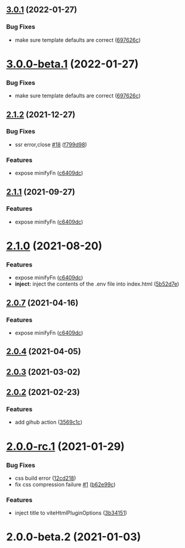 ## [3.0.1](https://github.com/vbenjs/vite-plugin-html/compare/v3.0.0...v3.0.1) (2022-01-27)

### Bug Fixes

- make sure template defaults are correct ([697626c](https://github.com/vbenjs/vite-plugin-html/commit/697626cb62db42c1853788ac4019a834822b19e5))

# [3.0.0-beta.1](https://github.com/vbenjs/vite-plugin-html/compare/v3.0.0...v3.0.0-beta.1) (2022-01-27)

### Bug Fixes

- make sure template defaults are correct ([697626c](https://github.com/vbenjs/vite-plugin-html/commit/697626cb62db42c1853788ac4019a834822b19e5))

## [2.1.2](https://github.com/vbenjs/vite-plugin-html/compare/v2.0.6...v2.1.2) (2021-12-27)

### Bug Fixes

- ssr error,close [#18](https://github.com/vbenjs/vite-plugin-html/issues/18) ([f799d98](https://github.com/vbenjs/vite-plugin-html/commit/f799d9821ec9b22bbbfd8b92ddcb4d25cc18219e))

### Features

- expose minifyFn ([c6409dc](https://github.com/vbenjs/vite-plugin-html/commit/c6409dc25e118b47adff250ab4dd0a239803258b))

## [2.1.1](https://github.com/vbenjs/vite-plugin-html/compare/v2.0.6...v2.1.1) (2021-09-27)

### Features

- expose minifyFn ([c6409dc](https://github.com/vbenjs/vite-plugin-html/commit/c6409dc25e118b47adff250ab4dd0a239803258b))

# [2.1.0](https://github.com/vbenjs/vite-plugin-html/compare/v2.0.6...v2.1.0) (2021-08-20)

### Features

- expose minifyFn ([c6409dc](https://github.com/vbenjs/vite-plugin-html/commit/c6409dc25e118b47adff250ab4dd0a239803258b))
- **inject:** inject the contents of the .env file into index.html ([5b52d7e](https://github.com/vbenjs/vite-plugin-html/commit/5b52d7e654c1056f6a368f4c7df0de8a63b61874))

## [2.0.7](https://github.com/vbenjs/vite-plugin-html/compare/v2.0.6...v2.0.7) (2021-04-16)

### Features

- expose minifyFn ([c6409dc](https://github.com/vbenjs/vite-plugin-html/commit/c6409dc25e118b47adff250ab4dd0a239803258b))

## [2.0.4](https://github.com/vbenjs/vite-plugin-html/compare/v2.0.2...v2.0.4) (2021-04-05)

## [2.0.3](https://github.com/vbenjs/vite-plugin-html/compare/v2.0.2...v2.0.3) (2021-03-02)

## [2.0.2](https://github.com/vbenjs/vite-plugin-html/compare/v2.0.1...v2.0.2) (2021-02-23)

### Features

- add gihub action ([3569c1c](https://github.com/vbenjs/vite-plugin-html/commit/3569c1c097be457fe91b5bb39c2bd56e61753fc9))

# [2.0.0-rc.1](https://github.com/vbenjs/vite-plugin-html/compare/v2.0.0-beta.2...v2.0.0-rc.1) (2021-01-29)

### Bug Fixes

- css build error ([12cd218](https://github.com/vbenjs/vite-plugin-html/commit/12cd218c3f02267022eed06eea18c8e67d4119ff))
- fix css compression failure [#1](https://github.com/vbenjs/vite-plugin-html/issues/1) ([b62e99c](https://github.com/vbenjs/vite-plugin-html/commit/b62e99cd809a0a581cbd1e1dae9260d0b35e9abb))

### Features

- inject title to viteHtmlPluginOptions ([3b34151](https://github.com/vbenjs/vite-plugin-html/commit/3b341516cc78c83619d672ab1c5316a4339a92ac))

# 2.0.0-beta.2 (2021-01-03)
